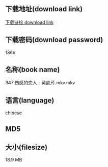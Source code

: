 ## 下载地址(download link)
[下载链接 download link](https://voluble-croquembouche-d321dc.netlify.app/?s=347+%E4%BC%A4%E6%84%9F%E7%9A%84%E6%81%8B%E4%BA%BA+-+%E9%BB%84%E5%87%AF%E8%8A%B9.mkv)

## 下载密码(download password)
1866

## 名称(book name)
347 伤感的恋人 - 黄凯芹.mkv.mkv

## 语言(language)
chinese

## MD5


## 大小(filesize)
18.9 MB
